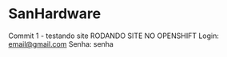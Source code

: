 # SanHardware
Commit 1 - testando site
RODANDO SITE NO OPENSHIFT 
Login: email@gmail.com
Senha: senha

